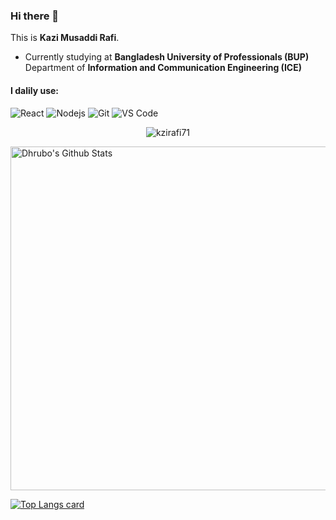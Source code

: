 ### Hi there 👋

This is **Kazi Musaddi Rafi**. 


- Currently studying at **Bangladesh University of Professionals (BUP)**<br/>
      Department of **Information and Communication Engineering (ICE)**
      
#### I dalily use:
  ![React](https://img.shields.io/badge/-React-3b2e5a?style=plastic&logo=react)
  ![Nodejs](https://img.shields.io/badge/-Nodejs-8fcfd1?style=plastic&logo=nodejs)
  ![Git](https://img.shields.io/badge/-Git-black?style=plastic&logo=git)
  ![VS Code](https://img.shields.io/badge/-VS%20Code-007ACC?style=plastic&logo=visual-studio-code)
  
<p align="center"> <img src="https://komarev.com/ghpvc/?username=kazirafi71" alt="kzirafi71" /> </p>

  



<img width="550" alt="Dhrubo's Github Stats"  src="https://github-readme-stats.vercel.app/api?username=kazirafi71&show_icons=true"/>

[![Top Langs card](https://github-readme-stats.vercel.app/api/top-langs/?username=kazirafi71&card_width=550)](https://github.com/kazirafi71/kazirafi71)

<!--
**kazirafi71/kazirafi71** is a ✨ _special_ ✨ repository because its `README.md` (this file) appears on your GitHub profile.

Here are some ideas to get you started:

- 🔭 I’m currently working on ...
- 🌱 I’m currently learning ...
- 👯 I’m looking to collaborate on ...
- 🤔 I’m looking for help with ...
- 💬 Ask me about ...
- 📫 How to reach me: ...
- 😄 Pronouns: ...
- ⚡ Fun fact: ...
-->
